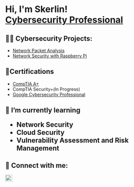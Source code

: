 <h1>Hi, I'm Skerlin! <br/><a href="https://www.linkedin.com/in/skerlinlorenzo/">Cybersecurity Professional</a>
  
<h2>👨‍💻 Cybersecurity Projects:</h2>

  - [Network Packet Analysis](https://github.com/SkerlinLorenzo/WiresharkLab)
  - [Network Security with Raspberry Pi](https://github.com/SkerlinLorenzo/NetworkSecurity)
  

<h2>🧧Certifications</h2>

  - [CompTIA A+](https://www.credly.com/badges/4cc595a1-5f19-4c8d-8653-4fd81b2dd5f6/public_url)
  - CompTIA Security+(In Progress) 
  - [Google Cybersecurity Professional](https://coursera.org/share/a4ed15da7fb71b7e469b56c137b71503)




<h2>🌱 I’m currently learning

  - Network Security
  - Cloud Security
  - Vulnerability Assessment and Risk Management





<h2> 🤳 Connect with me:</h2>

[<img align="left" alt="SkerlinLorenzo | LinkedIn" width="22px" src="https://cdn.jsdelivr.net/npm/simple-icons@v3/icons/linkedin.svg" />][linkedin]


[linkedin]: https://linkedin.com/in/skerlinlorenzo

<!--


Here are some ideas to get you started:

- 🔭 I’m currently working on ...
🌱 I’m currently learning 
- 👯 I’m looking to collaborate on ...
- 🤔 I’m looking for help with ...
- 💬 Ask me about ...
- 📫 How to reach me: ...
- 😄 Pronouns: ...
- ⚡ Fun fact: ...
-->
